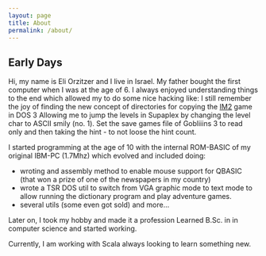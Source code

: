 ```yaml
---
layout: page
title: About
permalink: /about/
---
```

Early Days
----------
Hi, my name is Eli Orzitzer and I live in Israel.
My father bought the first computer when I was at the age of 6. I always enjoyed understanding things to the end which allowed my to do some nice hacking like:
I still remember the joy of finding the new concept of directories for copying the [IM2](https://en.wikipedia.org/wiki/Impossible_Mission_II) game in DOS 3 
Allowing me to jump the levels in Supaplex by changing the level char to ASCII smily (no. 1).
Set the save games file of Gobliiins 3 to read only and then taking the hint - to not loose the hint count.

I started programming at the age of 10 with the internal ROM-BASIC of my original IBM-PC (1.7Mhz) which evolved and included doing:
* wroting and assembly method to enable mouse support for QBASIC (that won a prize of one of the newspapers in my country)
* wrote a TSR DOS util to switch from VGA graphic mode to text mode to allow running the dictionary program and play adventure games.
* several utils (some even got sold) and more...

Later on, I took my hobby and made it a profession Learned B.Sc. in in computer science and started working.

Currently, I am working with Scala always looking to learn something new.
